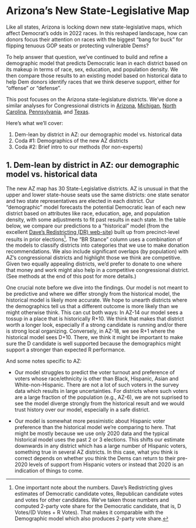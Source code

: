 # Arizona’s New State-Legislative Map

Like all states, Arizona is locking down new state-legislative maps,
which affect Democrat’s odds in 2022 races.
In this reshaped landscape,
how can donors focus their attention on races with the biggest “bang for buck”
for flipping tenuous GOP seats or protecting vulnerable Dems?

To help answer that question, we’ve continued to build and refine
a demographic model that predicts Democratic lean in each district based on its
makeup in terms of race, sex, education, and population density.
We then compare those results to an existing model based on historical
data to help Dem donors identify races that we think deserve support, either
for “offense” or “defense”.

This post focuses on the Arizona state-legislature districts.
We’ve done a similar analyses for Congressional districts in
[Arizona][AZPost],
[Michigan][MIPost],
[North Carolina][NCPost],
[Pennsylvania][PAPost],
and [Texas][TXPost].

Here’s what we’ll cover:

[AZPost]: https://blueripple.github.io/research/NewMaps/AZ_Congressional/post.html
[TXPost]: https://blueripple.github.io/research/NewMaps/TX_Congressional/post.html
[NCPost]: https://blueripple.github.io/research/NewMaps/NC_Congressional/post.html
[PAPost]: https://blueripple.github.io/research/NewMaps/PA_Congressional/post.html
[MIPost]: https://blueripple.github.io/research/NewMaps/MI_Congressional/post.html
[AZSLD]: https://blueripple.github.io/research/NewMaps/AZ_StateLeg/post.html
[MISLD]: https://blueripple.github.io/research/NewMaps/MI_StateLeg/post.html
[PASLD]: https://blueripple.github.io/research/NewMaps/PA_StateLeg/post.html

1. Dem-lean by district in AZ: our demographic model vs. historical data
2. Coda #1: Demographics of the new AZ districts
3. Coda #2: Brief intro to our methods (for non-experts)

## 1. Dem-lean by district in AZ: our demographic model vs. historical data

The new AZ map has 30 State-Legislative districts. AZ is unusual in that
the upper and lower state-house seats use the same districts: one state senator
and two state representatives are elected in each district.
Our “demographic” model forecasts the potential Democratic lean of each
new district based on attributes like race, education, age, and
population density, with some adjustments to fit past results in each state.
In the table below,
we compare our predictions to a “historical” model (from the excellent
[Dave’s Redistricting (DR) web-site][DavesR]) built up from precinct-level
results in prior elections[^voteShare]. The “BR Stance” column uses a combination
of the models to classify districts into categories that we use to make donation
recommendations.
We also include significant overlaps (by population) with AZ’s congressional
districts and highlight those we think are competitive.
Given two equally appealing districts, we’d prefer to donate
to one where that money and work might also help in a competitive congressional district.
(See methods at the end of this post for more details.)

[DavesR]: https://davesredistricting.org/maps#aboutus

[^voteShare]: One important note about the numbers. Dave’s Redistricting gives
estimates of Democratic candidate votes, Republican candidate votes and votes
for other candidates.  We’ve taken those numbers and computed 2-party vote share
for the Democratic candidate, that is, D Votes/(D Votes + R Votes). That makes it
comparable with the Demographic model which also produces 2-party vote share.

One crucial note before we dive into the findings.  Our model is not meant to be predictive
and where we differ strongly from the historical model,
the historical model is likely more accurate.
We hope to unearth districts where the demographics tell
us that a different outcome is more likely than we might otherwise think.
This can cut both ways:
In AZ-14 our model sees a tossup in a place that is historically R+10. We think that makes
that district worth a longer look, especially if a strong candidate is running and/or there is
strong local organizing.  Conversely, in AZ-18, we see R+1 where the historical model sees D+10.
There, we think it might be important to make sure the D candidate is well supported because the
demographics might support a stronger than expected R performance.

And some notes specific to AZ:

- Our model struggles to predict the voter turnout and preference
  of voters whose race/ethnicity is other than Black, Hispanic, Asian and White-non-Hispanic.
  There are not a lot of such voters in the survey data which results in large uncertainties. For
  districts where such voters are a large fraction of the population (e.g., AZ-6), we are not
  suprised to see the model diverge strongly from the historical result and we would trust
  history over our model, especially in a safe district.

- Our model is somewhat more pessimistic about Hispanic voter preference than the historical model
  we’re comparing to here.  That might be mostly because we use only 2020 data and the typical
  historical model uses the past 2 or 3 elections. This shifts our estimate downwards in any
  district which has a large number of Hispanic voters, something true in several AZ districts.
  In this case, what you think is correct depends on whether you think the Dems can return to
  their pre-2020 levels of support from Hispanic voters or instead that 2020 is an indication
  of things to come.
